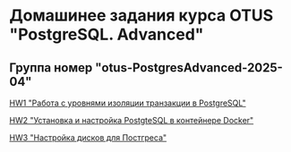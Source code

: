 # Домашинее задания курса OTUS "PostgreSQL. Advanced" 
## Группа номер "otus-PostgresAdvanced-2025-04"
[HW1 "Работа с уровнями изоляции транзакции в PostgreSQL"](./HW01/readme.md)

[HW2 "Установка и настройка PostgteSQL в контейнере Docker"](./HW02/readme.md)

[HW3 "Настройка дисков для Постгреса"](./HW03/readme.md)



